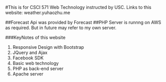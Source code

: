 #This is for CSCI 571 Web Technology instructed by USC.
Links to this website: weather.yuhaozhu.me

##Forecast Api was provided by Forecast
##PHP Server is runnng on AWS as required. But in future may refer to my own server.

###KeyNotes of this website
1. Responsive Design with Bootstrap
2. JQuery and Ajax
3. Facebook SDK
4. Basic web technology
5. PHP as back-end server
6. Apache server

